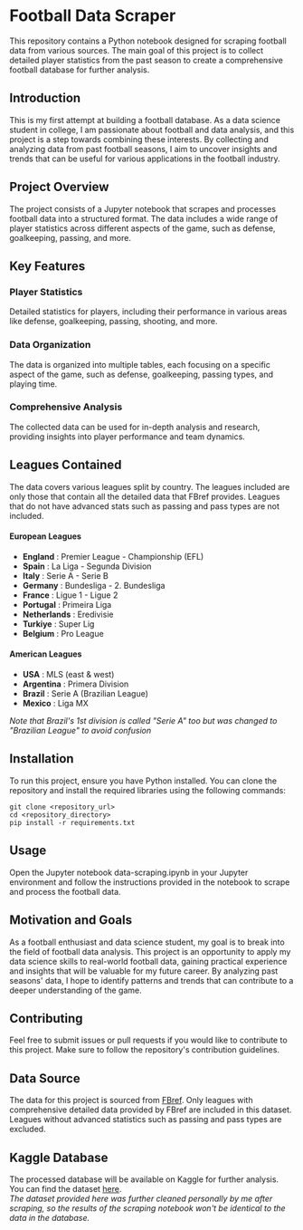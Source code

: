 # Football Data Scraper

This repository contains a Python notebook designed for scraping football data from various sources. The main goal of this project is to collect detailed player statistics from the past season to create a comprehensive football database for further analysis.

## Introduction

This is my first attempt at building a football database. As a data science student in college, I am passionate about football and data analysis, and this project is a step towards combining these interests. By collecting and analyzing data from past football seasons, I aim to uncover insights and trends that can be useful for various applications in the football industry.

## Project Overview

The project consists of a Jupyter notebook that scrapes and processes football data into a structured format. The data includes a wide range of player statistics across different aspects of the game, such as defense, goalkeeping, passing, and more.

## Key Features

### Player Statistics
Detailed statistics for players, including their performance in various areas like defense, goalkeeping, passing, shooting, and more.

### Data Organization
The data is organized into multiple tables, each focusing on a specific aspect of the game, such as defense, goalkeeping, passing types, and playing time.

### Comprehensive Analysis
The collected data can be used for in-depth analysis and research, providing insights into player performance and team dynamics.

## Leagues Contained

The data covers various leagues split by country. The leagues included are only those that contain all the detailed data that FBref provides. Leagues that do not have advanced stats such as passing and pass types are not included.

#### European Leagues
- **England** : Premier League - Championship (EFL)
- **Spain** : La Liga - Segunda Division
- **Italy** : Serie A - Serie B
- **Germany** : Bundesliga - 2. Bundesliga
- **France** : Ligue 1 - Ligue 2
- **Portugal** : Primeira Liga
- **Netherlands** : Eredivisie
- **Turkiye** : Super Lig
- **Belgium** : Pro League

#### American Leagues
- **USA** : MLS (east & west)
- **Argentina** : Primera Division
- **Brazil** : Serie A (Brazilian League)
- **Mexico** : Liga MX

*Note that Brazil's 1st division is called "Serie A" too but was changed to "Brazilian League" to avoid confusion*

## Installation

To run this project, ensure you have Python installed. You can clone the repository and install the required libraries using the following commands:

```
git clone <repository_url>
cd <repository_directory>
pip install -r requirements.txt
```

## Usage
Open the Jupyter notebook data-scraping.ipynb in your Jupyter environment and follow the instructions provided in the notebook to scrape and process the football data.

## Motivation and Goals
As a football enthusiast and data science student, my goal is to break into the field of football data analysis. This project is an opportunity to apply my data science skills to real-world football data, gaining practical experience and insights that will be valuable for my future career. By analyzing past seasons' data, I hope to identify patterns and trends that can contribute to a deeper understanding of the game.

## Contributing
Feel free to submit issues or pull requests if you would like to contribute to this project. Make sure to follow the repository's contribution guidelines.

## Data Source
The data for this project is sourced from <a href='https://fbref.com/en/comps/'>FBref</a>. Only leagues with comprehensive detailed data provided by FBref are included in this dataset. Leagues without advanced statistics such as passing and pass types are excluded.

## Kaggle Database
The processed database will be available on Kaggle for further analysis. You can find the dataset <a href='https://www.kaggle.com/datasets/anisguechtouli/football-leagues-data-2023-2024'>here</a>.</br>
*The dataset provided here was further cleaned personally by me after scraping, so the results of the scraping notebook won't be identical to the data in the database.*
